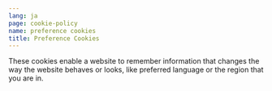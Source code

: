 ```yaml
---
lang: ja
page: cookie-policy
name: preference cookies
title: Preference Cookies
---
```


These cookies enable a website to remember information that changes the way the website behaves or looks, like preferred language or the region that you are in.

